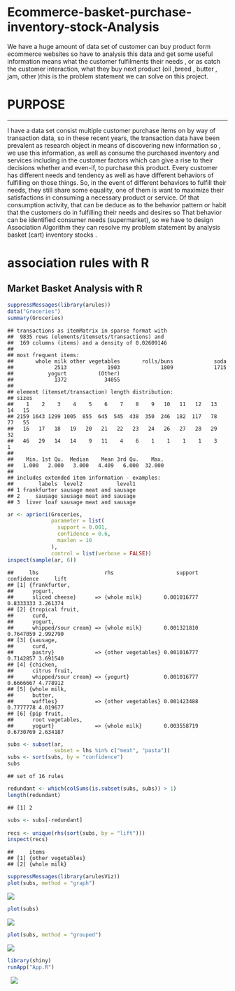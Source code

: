# Ecommerce-basket-purchase-inventory-stock-Analysis
We have a huge amount of data set of customer can buy product form ecommerce websites so have to analysis this data and get some useful information means what the customer fulfilments their needs , or as catch the customer interaction, what they buy next product (oil ,breed , butter , jam, other )this is the problem statement we can solve on this project.
# PURPOSE
__________________________________________________________________________
I have a data set consist multiple customer purchase items on by way of transaction data, so in these recent years, the transaction data have been prevalent as research object in means of discovering new information so , we use this information, as well as consume the purchased inventory and services including in the customer factors which can give a rise to their decisions whether and even-if, to purchase this product. Every customer has different needs and tendency as well as have different behaviors of fulfilling on those things. So, in the event of different behaviors to fulfill their needs, they still share some equality, one of them is want to maximize their satisfactions in consuming a necessary product or service. Of that consumption activity, that can be deduce as to the behavior pattern or habit that the customers do in fulfilling their needs and desires so That behavior can be identified consumer needs (supermarket), so we have to design Association Algorithm they can resolve my problem statement by analysis basket (cart) inventory stocks .

association rules with R
================

Market Basket Analysis with R
-----------------------------

``` r
suppressMessages(library(arules))
data("Groceries")
summary(Groceries)
```

    ## transactions as itemMatrix in sparse format with
    ##  9835 rows (elements/itemsets/transactions) and
    ##  169 columns (items) and a density of 0.02609146 
    ## 
    ## most frequent items:
    ##       whole milk other vegetables       rolls/buns             soda 
    ##             2513             1903             1809             1715 
    ##           yogurt          (Other) 
    ##             1372            34055 
    ## 
    ## element (itemset/transaction) length distribution:
    ## sizes
    ##    1    2    3    4    5    6    7    8    9   10   11   12   13   14   15 
    ## 2159 1643 1299 1005  855  645  545  438  350  246  182  117   78   77   55 
    ##   16   17   18   19   20   21   22   23   24   26   27   28   29   32 
    ##   46   29   14   14    9   11    4    6    1    1    1    1    3    1 
    ## 
    ##    Min. 1st Qu.  Median    Mean 3rd Qu.    Max. 
    ##   1.000   2.000   3.000   4.409   6.000  32.000 
    ## 
    ## includes extended item information - examples:
    ##        labels  level2           level1
    ## 1 frankfurter sausage meat and sausage
    ## 2     sausage sausage meat and sausage
    ## 3  liver loaf sausage meat and sausage

``` r
ar <- apriori(Groceries,
              parameter = list(
                support = 0.001,
                confidence = 0.6,
                maxlen = 10
              ),
              control = list(verbose = FALSE))
inspect(sample(ar, 6))
```

    ##     lhs                     rhs                    support confidence     lift
    ## [1] {frankfurter,                                                             
    ##      yogurt,                                                                  
    ##      sliced cheese}      => {whole milk}       0.001016777  0.8333333 3.261374
    ## [2] {tropical fruit,                                                          
    ##      curd,                                                                    
    ##      yogurt,                                                                  
    ##      whipped/sour cream} => {whole milk}       0.001321810  0.7647059 2.992790
    ## [3] {sausage,                                                                 
    ##      curd,                                                                    
    ##      pastry}             => {other vegetables} 0.001016777  0.7142857 3.691540
    ## [4] {chicken,                                                                 
    ##      citrus fruit,                                                            
    ##      whipped/sour cream} => {yogurt}           0.001016777  0.6666667 4.778912
    ## [5] {whole milk,                                                              
    ##      butter,                                                                  
    ##      waffles}            => {other vegetables} 0.001423488  0.7777778 4.019677
    ## [6] {pip fruit,                                                               
    ##      root vegetables,                                                         
    ##      yogurt}             => {whole milk}       0.003558719  0.6730769 2.634187

``` r
subs <- subset(ar,
               subset = lhs %in% c("meat", "pasta"))
subs <- sort(subs, by = "confidence")
subs
```

    ## set of 16 rules

``` r
redundant <- which(colSums(is.subset(subs, subs)) > 1)
length(redundant)
```

    ## [1] 2

``` r
subs <- subs[-redundant]
              
recs <- unique(rhs(sort(subs, by = "lift")))
inspect(recs)
```

    ##     items             
    ## [1] {other vegetables}
    ## [2] {whole milk}

``` r
suppressMessages(library(arulesViz))
plot(subs, method = "graph")
```

![](ar_files/figure-markdown_github/subs-1.png)

``` r
plot(subs)
```

![](ar_files/figure-markdown_github/subs-2.png)

``` r
plot(subs, method = "grouped")
```

![](ar_files/figure-markdown_github/subs-3.png)

``` r
library(shiny)
runApp("App.R")
```
 
![](ar_files/figure-markdown_github/shinyApp.png)

